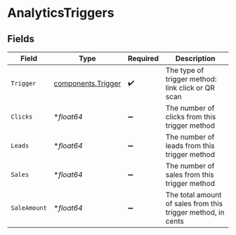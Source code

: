 # AnalyticsTriggers


## Fields

| Field                                                        | Type                                                         | Required                                                     | Description                                                  |
| ------------------------------------------------------------ | ------------------------------------------------------------ | ------------------------------------------------------------ | ------------------------------------------------------------ |
| `Trigger`                                                    | [components.Trigger](../../models/components/trigger.md)     | :heavy_check_mark:                                           | The type of trigger method: link click or QR scan            |
| `Clicks`                                                     | **float64*                                                   | :heavy_minus_sign:                                           | The number of clicks from this trigger method                |
| `Leads`                                                      | **float64*                                                   | :heavy_minus_sign:                                           | The number of leads from this trigger method                 |
| `Sales`                                                      | **float64*                                                   | :heavy_minus_sign:                                           | The number of sales from this trigger method                 |
| `SaleAmount`                                                 | **float64*                                                   | :heavy_minus_sign:                                           | The total amount of sales from this trigger method, in cents |